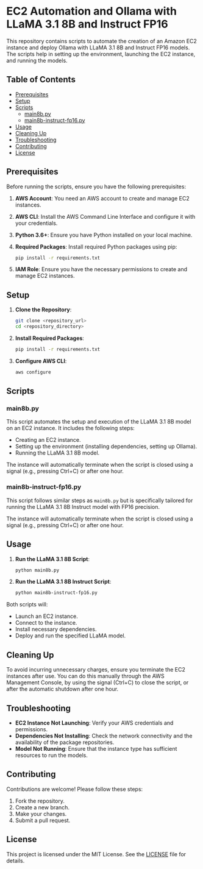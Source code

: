 # EC2 Automation and Ollama with LLaMA 3.1 8B and Instruct FP16

This repository contains scripts to automate the creation of an Amazon EC2 instance and deploy Ollama with LLaMA 3.1 8B and Instruct FP16 models. The scripts help in setting up the environment, launching the EC2 instance, and running the models.

## Table of Contents

- [Prerequisites](#prerequisites)
- [Setup](#setup)
- [Scripts](#scripts)
  - [main8b.py](#main8bpy)
  - [main8b-instruct-fp16.py](#main8b-instruct-fp16py)
- [Usage](#usage)
- [Cleaning Up](#cleaning-up)
- [Troubleshooting](#troubleshooting)
- [Contributing](#contributing)
- [License](#license)

## Prerequisites

Before running the scripts, ensure you have the following prerequisites:

1. **AWS Account**: You need an AWS account to create and manage EC2 instances.
2. **AWS CLI**: Install the AWS Command Line Interface and configure it with your credentials.
3. **Python 3.6+**: Ensure you have Python installed on your local machine.
4. **Required Packages**: Install required Python packages using pip:

   ```bash
   pip install -r requirements.txt
   ```

5. **IAM Role**: Ensure you have the necessary permissions to create and manage EC2 instances.

## Setup

1. **Clone the Repository**:

   ```bash
   git clone <repository_url>
   cd <repository_directory>
   ```

2. **Install Required Packages**:

   ```bash
   pip install -r requirements.txt
   ```

3. **Configure AWS CLI**:

   ```bash
   aws configure
   ```

## Scripts

### main8b.py

This script automates the setup and execution of the LLaMA 3.1 8B model on an EC2 instance. It includes the following steps:

- Creating an EC2 instance.
- Setting up the environment (installing dependencies, setting up Ollama).
- Running the LLaMA 3.1 8B model.

The instance will automatically terminate when the script is closed using a signal (e.g., pressing Ctrl+C) or after one hour.

### main8b-instruct-fp16.py

This script follows similar steps as `main8b.py` but is specifically tailored for running the LLaMA 3.1 8B Instruct model with FP16 precision.

The instance will automatically terminate when the script is closed using a signal (e.g., pressing Ctrl+C) or after one hour.

## Usage

1. **Run the LLaMA 3.1 8B Script**:

   ```bash
   python main8b.py
   ```

2. **Run the LLaMA 3.1 8B Instruct Script**:

   ```bash
   python main8b-instruct-fp16.py
   ```

Both scripts will:

- Launch an EC2 instance.
- Connect to the instance.
- Install necessary dependencies.
- Deploy and run the specified LLaMA model.

## Cleaning Up

To avoid incurring unnecessary charges, ensure you terminate the EC2 instances after use. You can do this manually through the AWS Management Console, by using the signal (Ctrl+C) to close the script, or after the automatic shutdown after one hour.

## Troubleshooting

- **EC2 Instance Not Launching**: Verify your AWS credentials and permissions.
- **Dependencies Not Installing**: Check the network connectivity and the availability of the package repositories.
- **Model Not Running**: Ensure that the instance type has sufficient resources to run the models.

## Contributing

Contributions are welcome! Please follow these steps:

1. Fork the repository.
2. Create a new branch.
3. Make your changes.
4. Submit a pull request.

## License

This project is licensed under the MIT License. See the [LICENSE](LICENSE) file for details.
